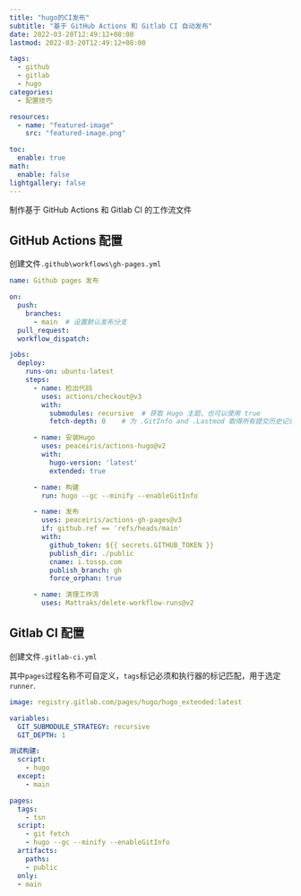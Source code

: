 ```yaml
---
title: "hugo的CI发布"
subtitle: "基于 GitHub Actions 和 Gitlab CI 自动发布"
date: 2022-03-20T12:49:12+08:00
lastmod: 2022-03-20T12:49:12+08:00

tags: 
  - github
  - gitlab
  - hugo
categories: 
  - 配置技巧

resources:
  - name: "featured-image"
    src: "featured-image.png"

toc:
  enable: true
math:
  enable: false
lightgallery: false
---
```


制作基于 GitHub Actions 和 Gitlab CI 的工作流文件

<!--more-->

## GitHub Actions 配置

创建文件`.github\workflows\gh-pages.yml`

```yml
name: Github pages 发布

on:
  push:
    branches:
      - main  # 设置默认发布分支
  pull_request:
  workflow_dispatch:

jobs:
  deploy:
    runs-on: ubuntu-latest
    steps:
      - name: 检出代码
        uses: actions/checkout@v3
        with:
          submodules: recursive  # 获取 Hugo 主题，也可以使用 true
          fetch-depth: 0    # 为 .GitInfo and .Lastmod 取得所有提交历史记录

      - name: 安装Hugo
        uses: peaceiris/actions-hugo@v2
        with:
          hugo-version: 'latest'
          extended: true

      - name: 构建
        run: hugo --gc --minify --enableGitInfo

      - name: 发布
        uses: peaceiris/actions-gh-pages@v3
        if: github.ref == 'refs/heads/main'
        with:
          github_token: ${{ secrets.GITHUB_TOKEN }}
          publish_dir: ./public
          cname: i.tossp.com
          publish_branch: gh
          force_orphan: true

      - name: 清理工作流
        uses: Mattraks/delete-workflow-runs@v2
```

## Gitlab CI 配置

创建文件`.gitlab-ci.yml`

其中`pages`过程名称不可自定义，`tags`标记必须和执行器的标记匹配，用于选定`runner`.

```yml
image: registry.gitlab.com/pages/hugo/hugo_extended:latest

variables:
  GIT_SUBMODULE_STRATEGY: recursive
  GIT_DEPTH: 1

测试构建:
  script:
    - hugo
  except:
    - main

pages:
  tags:
    - tsn
  script:
    - git fetch
    - hugo --gc --minify --enableGitInfo
  artifacts:
    paths:
    - public
  only:
  - main
```
